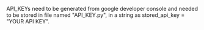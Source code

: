 API_KEYs need to be generated from google developer console and needed to be stored in file named "API_KEY.py", in a string as stored_api_key = "YOUR API KEY".